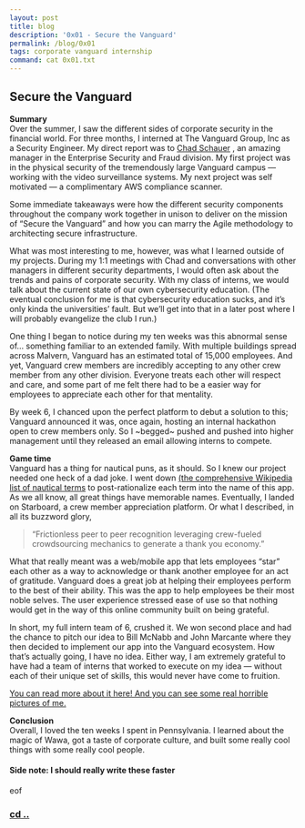 ```yaml
---
layout: post
title: blog 
description: '0x01 - Secure the Vanguard'
permalink: /blog/0x01
tags: corporate vanguard internship
command: cat 0x01.txt
---
```


## Secure the Vanguard
**Summary**  
Over the summer, I saw the different sides of corporate security in the financial world. For three months, I interned at The Vanguard Group, Inc as a Security Engineer. My direct report was to [Chad Schauer](https://www.linkedin.com/in/chad-schauer-75ab7130/) , an amazing manager in the Enterprise Security and Fraud division. My first project was in the physical security of the tremendously large Vanguard campus — working with the video surveillance systems. My next project was self motivated — a complimentary AWS compliance scanner. 

Some immediate takeaways were how the different security components throughout the company work together in unison to deliver on the mission of “Secure the Vanguard” and how you can marry the Agile methodology to architecting secure infrastructure. 

What was most interesting to me, however, was what I learned outside of my projects. During my 1:1 meetings with Chad and conversations with other managers in different security departments, I would often ask about the trends and pains of corporate security. With my class of interns, we would talk about the current state of our own cybersecurity education. (The eventual conclusion for me is that cybersecurity education sucks, and it’s only kinda the universities’ fault. But we’ll get into that in a later post where I will probably evangelize the club I run.)

One thing I began to notice during my ten weeks was this abnormal sense of… something familiar to an extended family.  With multiple buildings spread across Malvern, Vanguard has an estimated total of 15,000 employees. And yet, Vanguard crew members are incredibly accepting to any other crew member from any other division. Everyone treats each other will respect and care, and some part of me felt there had to be a easier way for employees to appreciate each other for that mentality. 

By week 6, I chanced upon the perfect platform to debut a solution to this; Vanguard announced it was, once again, hosting an internal hackathon open to crew members only. So I ~begged~ pushed and pushed into higher management until they released an email allowing interns to compete.

**Game time**  
Vanguard has a thing for nautical puns, as it should. So I knew our project needed one heck of a dad joke. I went down [(the comprehensive Wikipedia list of nautical terms](https://en.wikipedia.org/wiki/Glossary_of_nautical_terms) to post-rationalize each term into the name of this app. As we all know, all great things have memorable names. Eventually, I landed on Starboard, a crew member appreciation platform. Or what I described, in all its buzzword glory, 

> “Frictionless peer to peer recognition leveraging crew-fueled crowdsourcing mechanics to generate a thank you economy.”

What that really meant was a web/mobile app that lets employees “star” each other as a way to acknowledge or thank another employee for an act of gratitude. Vanguard does a great job at helping their employees perform to the best of their ability. This was the app to help employees be their most noble selves. The user experience stressed ease of use so that nothing would get in the way of this online community built on being grateful.

In short, my full intern team of 6, crushed it. We won second place and had the chance to pitch our idea to Bill McNabb and John Marcante where they then decided to implement our app into the Vanguard ecosystem. How that’s actually going, I have no idea. Either way, I am extremely grateful to have had a team of interns that worked to execute on my idea — without each of their unique set of skills, this would never have come to fruition. 

[You can read more about it here! And you can see some real horrible pictures of me.](http://www.vanguardjobs.com/career-blog/2017/09/11/our-final-week-of-vanguards-it-internship-presenting-to-our-chairman-cio/)

**Conclusion**  
Overall, I loved the ten weeks I spent in Pennsylvania. I learned about the magic of Wawa, got a taste of corporate culture, and built some really cool things with some really cool people.

#### Side note: I should really write these faster

eof

### [cd ..]({{site.baseurl}}/blog)
